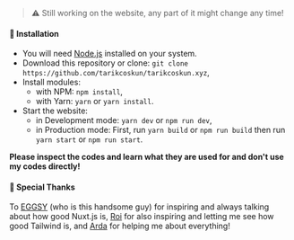> :warning: Still working on the website, any part of it might change any time!

#### 📩 Installation
- You will need [Node.js](https://nodejs.org/en/download) installed on your system.
- Download this repository or clone: `git clone https://github.com/tarikcoskun/tarikcoskun.xyz`,
- Install modules:
  - with NPM: `npm install`,
  - with Yarn: `yarn` or `yarn install`.
 - Start the website:
   - in Development mode: `yarn dev` or `npm run dev`,
   - in Production mode: First, run `yarn build` or `npm run build` then run `yarn start` or `npm run start`.
  
**Please inspect the codes and learn what they are used for and don't use my codes directly!**

#### :pray: Special Thanks
To [EGGSY](https://github.com/eggsy) (who is this handsome guy) for inspiring and always talking about how good Nuxt.js is, [Roi](https://github.com/thisisroi) for also inspiring and letting me see how good Tailwind is, and [Arda](https://github.com/ardasoyturk) for helping me about everything!
